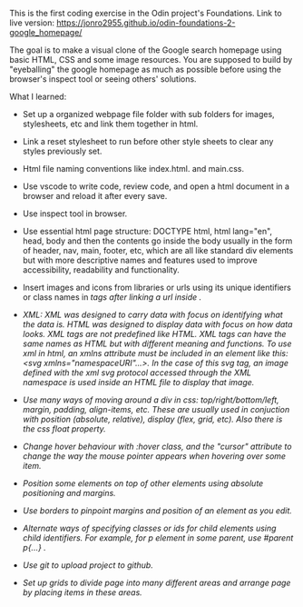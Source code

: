 This is the first coding exercise in the Odin project's Foundations. Link to live version: https://jonro2955.github.io/odin-foundations-2-google_homepage/

The goal is to make a visual clone of the Google search homepage using basic HTML, CSS and some image resources. You are supposed to build by "eyeballing" the google homepage as much as possible before using the browser's inspect tool or seeing others' solutions. 


What I learned:

- Set up a organized webpage file folder with sub folders for images, stylesheets, etc and link them together in html.

- Link a reset stylesheet to run before other style sheets to clear any styles previously set.

- Html file naming conventions like index.html. and main.css.

- Use vscode to write code, review code, and open a html document in a browser and reload it after every save.

- Use inspect tool in browser.

- Use essential html page structure: DOCTYPE html, html lang="en", head, body and then the contents go inside the body usually in the form of header, nav, main, footer, etc, which are all like standard div elements but with more descriptive names and features used to improve accessibility, readability and functionality.

- Insert images and icons from libraries or urls using its unique identifiers or class names in <i> tags after linking a url inside <head>.

- XML: XML was designed to carry data with focus on identifying what the data is. HTML was designed to display data with focus on how data looks. XML tags are not predefined like HTML. XML tags can have the same names as HTML but with different meaning and functions. To use xml in html, an xmlns attribute must be included in an element like this: <svg xmlns="namespaceURI"...></svg>. In the case of this svg tag, an image defined with the xml svg protocol accessed through the XML namespace is used inside an HTML file to display that image.

- Use many ways of moving around a div in css: top/right/bottom/left, margin, padding, align-items, etc. These are usually used in conjuction with position (absolute, relative), display (flex, grid, etc). Also there is the css float property.

- Change hover behaviour with :hover class, and the "cursor" attribute to change the way the mouse pointer appears when hovering over some item.

- Position some elements on top of other elements using absolute positioning and margins.

- Use borders to pinpoint margins and position of an element as you edit.

- Alternate ways of specifying classes or ids for child elements using child identifiers. For example, for p element in some parent, use 
#parent p{...} . 

- Use git to upload project to github.

- Set up grids to divide page into many different areas and arrange page by placing items in these areas. 

